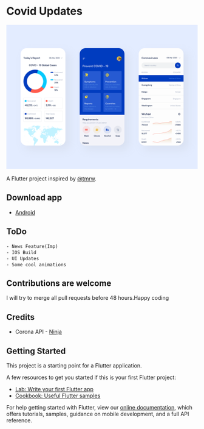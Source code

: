 # Covid Updates

![app-screenshot](assets/images/covid%2019.png)

A Flutter project inspired by [@tmrw](https://dribbble.com/tmrwstudio).

## Download app

- [Android](build/app/outputs/apk/app.apk)

## ToDo

    - News Feature(Imp)
    - IOS Build
    - UI Updates
    - Some cool animations
 
## Contributions are welcome

 I will try to merge all pull requests before 48 hours.Happy coding

## Credits
 - Corona API - [Ninja](https://corona.lmao.ninja/)

## Getting Started

This project is a starting point for a Flutter application.

A few resources to get you started if this is your first Flutter project:

- [Lab: Write your first Flutter app](https://flutter.dev/docs/get-started/codelab)
- [Cookbook: Useful Flutter samples](https://flutter.dev/docs/cookbook)

For help getting started with Flutter, view our
[online documentation](https://flutter.dev/docs), which offers tutorials,
samples, guidance on mobile development, and a full API reference.
